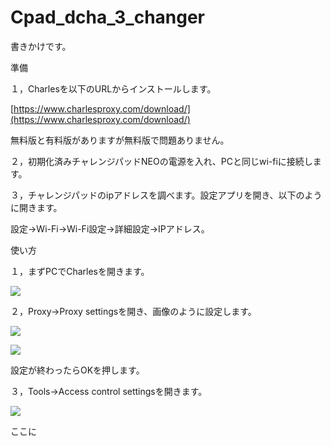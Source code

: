 # Cpad\_dcha\_3\_changer

書きかけです。

準備

１，Charlesを以下のURLからインストールします。

[https://www.charlesproxy.com/download/](https://www.charlesproxy.com/download/)

無料版と有料版がありますが無料版で問題ありません。

２，初期化済みチャレンジパッドNEOの電源を入れ、PCと同じwi-fiに接続します。

３，チャレンジパッドのipアドレスを調べます。設定アプリを開き、以下のように開きます。

設定→Wi-Fi→Wi-Fi設定→詳細設定→IPアドレス。

使い方

１，まずPCでCharlesを開きます。

![](https://user-images.githubusercontent.com/46545607/150069973-a1caa0d8-ec52-4cd9-8139-6860caa39fdb.png)

２，Proxy→Proxy settingsを開き、画像のように設定します。

![](https://user-images.githubusercontent.com/46545607/150070449-2f8413de-e142-429e-886a-f1d40fd584da.png)

![](https://user-images.githubusercontent.com/46545607/150070448-0f03137a-52b5-4639-b78b-d48ae29ed0b5.png)

設定が終わったらOKを押します。

３，Tools→Access control settingsを開きます。

![](https://user-images.githubusercontent.com/46545607/150070951-0e2c40dc-e021-4ec9-8a11-9ff7a34e9c1c.png)

ここに
